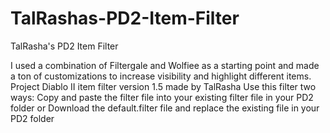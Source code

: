 # TalRashas-PD2-Item-Filter
TalRasha's PD2 Item Filter

I used a combination of Filtergale and Wolfiee as a starting point and made a ton of customizations to increase visibility and highlight different items.
Project Diablo II item filter version 1.5 made by TalRasha
Use this filter two ways:
Copy and paste the filter file into your existing filter file in your PD2 folder or
Download the default.filter file and replace the existing file in your PD2 folder

